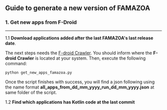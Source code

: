 ## Guide to generate a new version of FAMAZOA


### 1. Get new apps from F-Droid
---

 1.1 **Download applications added after the last FAMAZOA's last release date**.

The next steps needs the [F-droid Crawler](https://github.com/brunomateus/f-droid-crawler). You should inform where the **F-droid Crawler** is located at your system. Then, execute the following command:

```
python get_new_apps_famazoa.py
```

Once the script finishes with success, you will find a json following using the name format **all\_apps\_from\_dd\_mm\_yyyy\_run\_dd\_mm\_yyyy.json** at same folder of the script.

1.2 **Find which applications has Kotlin code at the last commit**